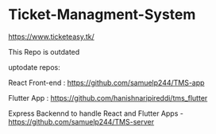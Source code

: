 # Ticket-Managment-System

https://www.ticketeasy.tk/

This Repo is outdated

uptodate repos:

React Front-end : https://github.com/samuelp244/TMS-app

Flutter App : https://github.com/hanishnaripireddi/tms_flutter

Express Backennd to handle React and Flutter Apps - https://github.com/samuelp244/TMS-server
